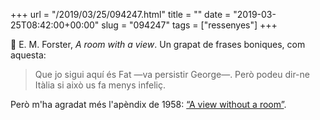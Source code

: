 +++
url = "/2019/03/25/094247.html"
title = ""
date = "2019-03-25T08:42:00+00:00"
slug = "094247"
tags = ["ressenyes"]
+++

📖 E. M. Forster, *A room with a view*. Un grapat de frases boniques, com aquesta:

> Que jo sigui aquí és Fat —va persistir George—. Però podeu dir-ne Itàlia si això us fa menys infeliç.

Però m'ha agradat més l'apèndix de 1958: [“A view without a room”](https://mrswarrsenglishblog.wordpress.com/2015/10/02/a-room-without-a-view/).

